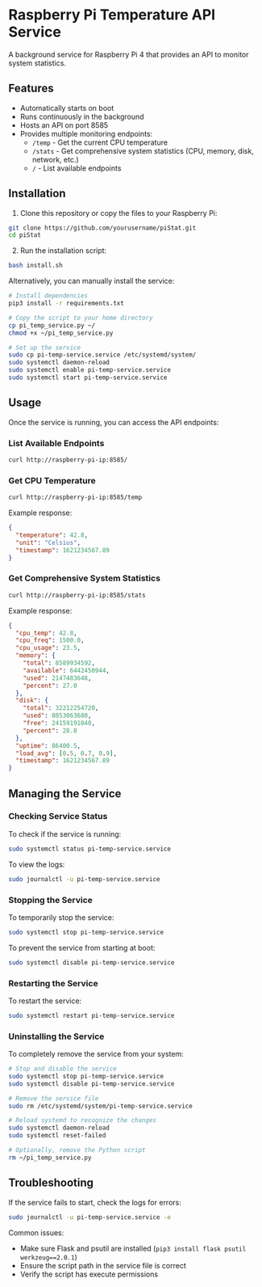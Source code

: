 # Raspberry Pi Temperature API Service

A background service for Raspberry Pi 4 that provides an API to monitor system statistics.

## Features

- Automatically starts on boot
- Runs continuously in the background
- Hosts an API on port 8585
- Provides multiple monitoring endpoints:
  - `/temp` - Get the current CPU temperature
  - `/stats` - Get comprehensive system statistics (CPU, memory, disk, network, etc.)
  - `/` - List available endpoints

## Installation

1. Clone this repository or copy the files to your Raspberry Pi:

```bash
git clone https://github.com/yourusername/piStat.git
cd piStat
```

2. Run the installation script:

```bash
bash install.sh
```

Alternatively, you can manually install the service:

```bash
# Install dependencies
pip3 install -r requirements.txt

# Copy the script to your home directory
cp pi_temp_service.py ~/
chmod +x ~/pi_temp_service.py

# Set up the service
sudo cp pi-temp-service.service /etc/systemd/system/
sudo systemctl daemon-reload
sudo systemctl enable pi-temp-service.service
sudo systemctl start pi-temp-service.service
```

## Usage

Once the service is running, you can access the API endpoints:

### List Available Endpoints
```bash
curl http://raspberry-pi-ip:8585/
```

### Get CPU Temperature
```bash
curl http://raspberry-pi-ip:8585/temp
```

Example response:
```json
{
  "temperature": 42.8,
  "unit": "Celsius",
  "timestamp": 1621234567.89
}
```

### Get Comprehensive System Statistics
```bash
curl http://raspberry-pi-ip:8585/stats
```

Example response:
```json
{
  "cpu_temp": 42.8,
  "cpu_freq": 1500.0,
  "cpu_usage": 23.5,
  "memory": {
    "total": 8589934592,
    "available": 6442450944,
    "used": 2147483648,
    "percent": 27.0
  },
  "disk": {
    "total": 32212254720,
    "used": 8053063680,
    "free": 24159191040,
    "percent": 28.8
  },
  "uptime": 86400.5,
  "load_avg": [0.5, 0.7, 0.9],
  "timestamp": 1621234567.89
}
```

## Managing the Service

### Checking Service Status

To check if the service is running:

```bash
sudo systemctl status pi-temp-service.service
```

To view the logs:

```bash
sudo journalctl -u pi-temp-service.service
```

### Stopping the Service

To temporarily stop the service:

```bash
sudo systemctl stop pi-temp-service.service
```

To prevent the service from starting at boot:

```bash
sudo systemctl disable pi-temp-service.service
```

### Restarting the Service

To restart the service:

```bash
sudo systemctl restart pi-temp-service.service
```

### Uninstalling the Service

To completely remove the service from your system:

```bash
# Stop and disable the service
sudo systemctl stop pi-temp-service.service
sudo systemctl disable pi-temp-service.service

# Remove the service file
sudo rm /etc/systemd/system/pi-temp-service.service

# Reload systemd to recognize the changes
sudo systemctl daemon-reload
sudo systemctl reset-failed

# Optionally, remove the Python script
rm ~/pi_temp_service.py
```

## Troubleshooting

If the service fails to start, check the logs for errors:

```bash
sudo journalctl -u pi-temp-service.service -e
```

Common issues:
- Make sure Flask and psutil are installed (`pip3 install flask psutil werkzeug==2.0.1`)
- Ensure the script path in the service file is correct
- Verify the script has execute permissions 